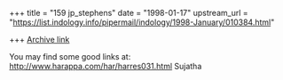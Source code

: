 +++
title = "159 jp_stephens"
date = "1998-01-17"
upstream_url = "https://list.indology.info/pipermail/indology/1998-January/010384.html"

+++
[Archive link](https://list.indology.info/pipermail/indology/1998-January/010384.html)

You may find some good links at:
http://www.harappa.com/har/harres031.html
Sujatha



